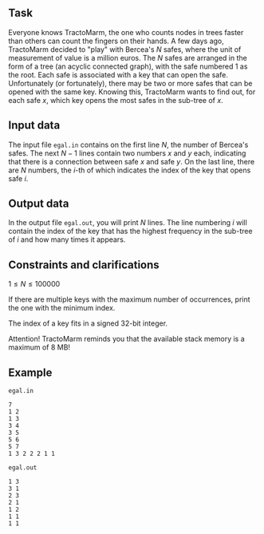 ## Task

Everyone knows TractoMarm, the one who counts nodes in trees faster than others can count the fingers on their hands. A few days ago, TractoMarm decided to "play" with Bercea's $N$ safes, where the unit of measurement of value is a million euros. The $N$ safes are arranged in the form of a tree (an acyclic connected graph), with the safe numbered 1 as the root. Each safe is associated with a key that can open the safe. Unfortunately (or fortunately), there may be two or more safes that can be opened with the same key. Knowing this, TractoMarm wants to find out, for each safe $x$, which key opens the most safes in the sub-tree of $x$.

## Input data

The input file `egal.in` contains on the first line $N$, the number of Bercea's safes. The next $N - 1$ lines contain two numbers $x$ and $y$ each, indicating that there is a connection between safe $x$ and safe $y$. On the last line, there are $N$ numbers, the $i$-th of which indicates the index of the key that opens safe $i$.

## Output data

In the output file `egal.out`, you will print $N$ lines. The line numbering $i$ will contain the index of the key that has the highest frequency in the sub-tree of $i$ and how many times it appears.

## Constraints and clarifications

$1 \leq N \leq 100000$

If there are multiple keys with the maximum number of occurrences, print the one with the minimum index.

The index of a key fits in a signed 32-bit integer.

Attention! TractoMarm reminds you that the available stack memory is a maximum of $8$ MB!

## Example

`egal.in`
```
7
1 2
1 3
3 4
3 5
5 6
5 7
1 3 2 2 2 1 1
```

`egal.out`
```
1 3
3 1
2 3
2 1
1 2
1 1
1 1
```
